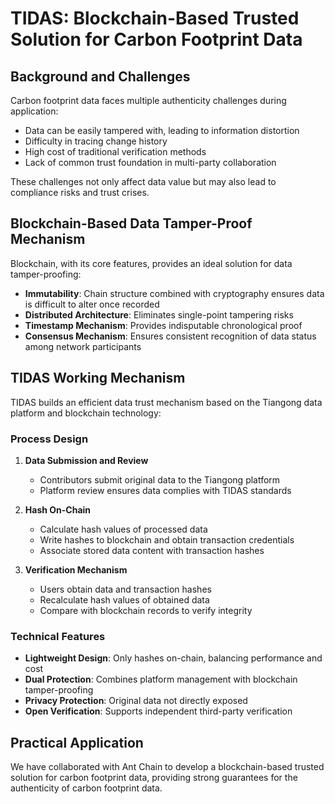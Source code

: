# TIDAS: Blockchain-Based Trusted Solution for Carbon Footprint Data

## Background and Challenges

Carbon footprint data faces multiple authenticity challenges during application:

- Data can be easily tampered with, leading to information distortion
- Difficulty in tracing change history
- High cost of traditional verification methods
- Lack of common trust foundation in multi-party collaboration

These challenges not only affect data value but may also lead to compliance risks and trust crises.

## Blockchain-Based Data Tamper-Proof Mechanism

Blockchain, with its core features, provides an ideal solution for data tamper-proofing:

- **Immutability**: Chain structure combined with cryptography ensures data is difficult to alter once recorded
- **Distributed Architecture**: Eliminates single-point tampering risks
- **Timestamp Mechanism**: Provides indisputable chronological proof
- **Consensus Mechanism**: Ensures consistent recognition of data status among network participants

## TIDAS Working Mechanism

TIDAS builds an efficient data trust mechanism based on the Tiangong data platform and blockchain technology:

### Process Design

1. **Data Submission and Review**
   - Contributors submit original data to the Tiangong platform
   - Platform review ensures data complies with TIDAS standards

2. **Hash On-Chain**
   - Calculate hash values of processed data
   - Write hashes to blockchain and obtain transaction credentials
   - Associate stored data content with transaction hashes

3. **Verification Mechanism**
   - Users obtain data and transaction hashes
   - Recalculate hash values of obtained data
   - Compare with blockchain records to verify integrity

### Technical Features

- **Lightweight Design**: Only hashes on-chain, balancing performance and cost
- **Dual Protection**: Combines platform management with blockchain tamper-proofing
- **Privacy Protection**: Original data not directly exposed
- **Open Verification**: Supports independent third-party verification

## Practical Application

We have collaborated with Ant Chain to develop a blockchain-based trusted solution for carbon footprint data, providing strong guarantees for the authenticity of carbon footprint data.